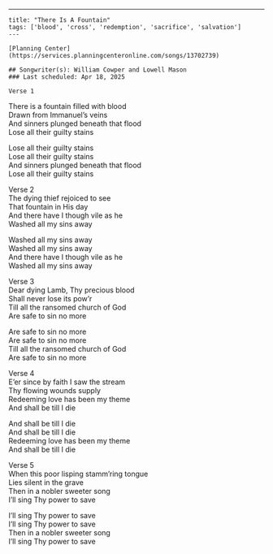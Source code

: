 ---
    title: "There Is A Fountain"
    tags: ['blood', 'cross', 'redemption', 'sacrifice', 'salvation']
    ---

    [Planning Center](https://services.planningcenteronline.com/songs/13702739)

    ## Songwriter(s): William Cowper and Lowell Mason
    ### Last scheduled: Apr 18, 2025          

    Verse 1  
There is a fountain filled with blood  
Drawn from Immanuel’s veins  
And sinners plunged beneath that flood  
Lose all their guilty stains  
  
Lose all their guilty stains  
Lose all their guilty stains  
And sinners plunged beneath that flood  
Lose all their guilty stains  
  
Verse 2  
The dying thief rejoiced to see  
That fountain in His day  
And there have I though vile as he  
Washed all my sins away  
  
Washed all my sins away  
Washed all my sins away  
And there have I though vile as he  
Washed all my sins away  
  
Verse 3  
Dear dying Lamb, Thy precious blood  
Shall never lose its pow’r  
Till all the ransomed church of God  
Are safe to sin no more  
  
Are safe to sin no more  
Are safe to sin no more  
Till all the ransomed church of God  
Are safe to sin no more  
  
  
Verse 4  
E’er since by faith I saw the stream  
Thy flowing wounds supply  
Redeeming love has been my theme  
And shall be till I die  
  
And shall be till I die  
And shall be till I die  
Redeeming love has been my theme  
And shall be till I die  
  
Verse 5  
When this poor lisping stamm’ring tongue  
Lies silent in the grave  
Then in a nobler sweeter song  
I’ll sing Thy power to save  
  
I’ll sing Thy power to save  
I’ll sing Thy power to save  
Then in a nobler sweeter song  
I’ll sing Thy power to save
    